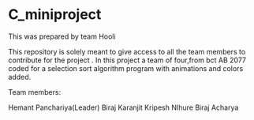 # C_miniproject
This was prepared by team Hooli

This repository is solely meant to give access to all the team members to contribute for the project .
In this project a team of four,from bct AB 2077 coded for a selection sort algorithm program with animations and colors added.

Team members:

Hemant Panchariya(Leader)
Biraj Karanjit
Kripesh NIhure
Biraj Acharya
